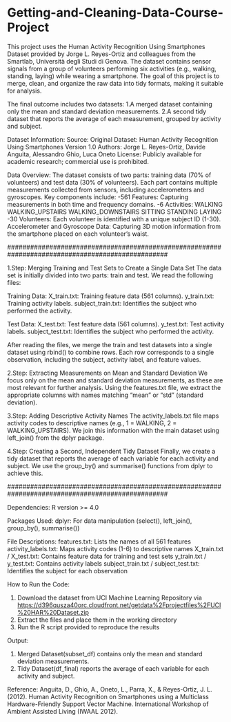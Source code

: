 # Getting-and-Cleaning-Data-Course-Project

This project uses the Human Activity Recognition Using Smartphones Dataset provided by Jorge L. Reyes-Ortiz and colleagues from the Smartlab, Università degli Studi di Genova. The dataset contains sensor signals from a group of volunteers performing six activities (e.g., walking, standing, laying) while wearing a smartphone. The goal of this project is to merge, clean, and organize the raw data into tidy formats, making it suitable for analysis.

The final outcome includes two datasets:
1.A merged dataset containing only the mean and standard deviation measurements.
2.A second tidy dataset that reports the average of each measurement, grouped by activity and subject.


Dataset Information:
Source:
Original Dataset: Human Activity Recognition Using Smartphones Version 1.0
Authors: Jorge L. Reyes-Ortiz, Davide Anguita, Alessandro Ghio, Luca Oneto
License: Publicly available for academic research; commercial use is prohibited.


Data Overview:
The dataset consists of two parts: training data (70% of volunteers) and test data (30% of volunteers). Each part contains multiple measurements collected from sensors, including accelerometers and gyroscopes. Key components include:
-561 Features: Capturing measurements in both time and frequency domains.
-6 Activities:
WALKING
WALKING_UPSTAIRS
WALKING_DOWNSTAIRS
SITTING
STANDING
LAYING
-30 Volunteers: Each volunteer is identified with a unique subject ID (1-30).
Accelerometer and Gyroscope Data: Capturing 3D motion information from the smartphone placed on each volunteer’s waist.

##################################################################################################

1.Step: Merging Training and Test Sets to Create a Single Data Set
The data set is initially divided into two parts: train and test. We read the following files:

Training Data:
X_train.txt: Training feature data (561 columns).
y_train.txt: Training activity labels.
subject_train.txt: Identifies the subject who performed the activity.

Test Data:
X_test.txt: Test feature data (561 columns).
y_test.txt: Test activity labels.
subject_test.txt: Identifies the subject who performed the activity.

After reading the files, we merge the train and test datasets into a single dataset using rbind() to combine rows. Each row corresponds to a single observation, including the subject, activity label, and feature values.


2.Step: Extracting Measurements on Mean and Standard Deviation
We focus only on the mean and standard deviation measurements, as these are most relevant for further analysis. Using the features.txt file, we extract the appropriate columns with names matching “mean” or “std” (standard deviation).

3.Step: Adding Descriptive Activity Names
The activity_labels.txt file maps activity codes to descriptive names (e.g., 1 = WALKING, 2 = WALKING_UPSTAIRS). We join this information with the main dataset using left_join() from the dplyr package.

4.Step: Creating a Second, Independent Tidy Dataset
Finally, we create a tidy dataset that reports the average of each variable for each activity and subject. We use the group_by() and summarise() functions from dplyr to achieve this.

##################################################################################################

Dependencies:
R version >= 4.0

Packages Used:
dplyr: For data manipulation (select(), left_join(), group_by(), summarise())

File Descriptions:
features.txt: Lists the names of all 561 features
activity_labels.txt: Maps activity codes (1-6) to descriptive names
X_train.txt / X_test.txt: Contains feature data for training and test sets
y_train.txt / y_test.txt: Contains activity labels
subject_train.txt / subject_test.txt: Identifies the subject for each observation

How to Run the Code:
1. Download the dataset from UCI Machine Learning Repository via https://d396qusza40orc.cloudfront.net/getdata%2Fprojectfiles%2FUCI%20HAR%20Dataset.zip 
2. Extract the files and place them in the working directory
3. Run the R script provided to reproduce the results

Output:
1. Merged Dataset(subset_df) contains only the mean and standard deviation measurements.
2. Tidy Dataset(df_final) reports the average of each variable for each activity and subject.

Reference:
Anguita, D., Ghio, A., Oneto, L., Parra, X., & Reyes-Ortiz, J. L. (2012). Human Activity Recognition on Smartphones using a Multiclass Hardware-Friendly Support Vector Machine. International Workshop of Ambient Assisted Living (IWAAL 2012).

